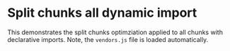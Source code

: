 # Split chunks all dynamic import

This demonstrates the split chunks optimziation applied to all chunks with declarative imports. Note, the `vendors.js` file is loaded automatically.
